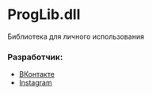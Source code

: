 # ProgLib.dll
Библиотека для личного использования


### Разработчик:
* [ВКонтакте](https://vk.com/the_alex_mark)
* [Instagram](https://www.instagram.com/the_alex_mark/)
